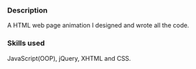 ### Description
A HTML web page animation I designed and wrote all the code.

### Skills used
JavaScript(OOP), jQuery, XHTML and CSS.
